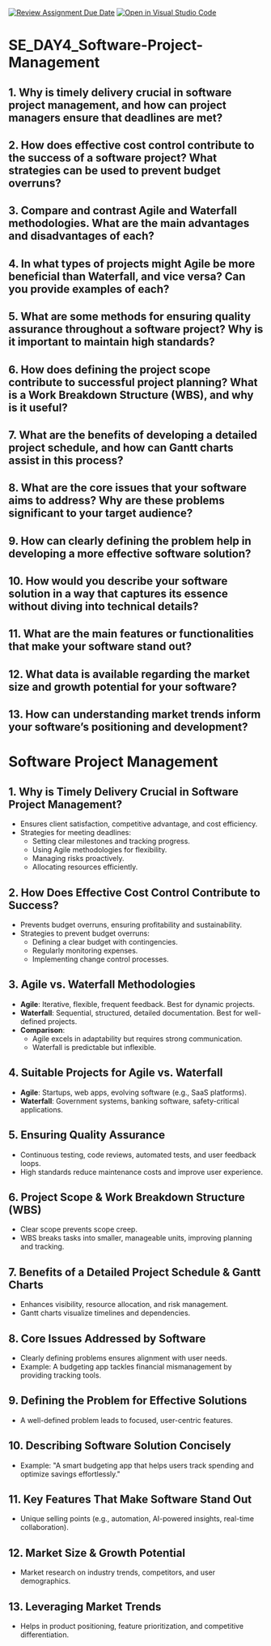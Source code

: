 [![Review Assignment Due Date](https://classroom.github.com/assets/deadline-readme-button-22041afd0340ce965d47ae6ef1cefeee28c7c493a6346c4f15d667ab976d596c.svg)](https://classroom.github.com/a/9pw6JKcu)
[![Open in Visual Studio Code](https://classroom.github.com/assets/open-in-vscode-2e0aaae1b6195c2367325f4f02e2d04e9abb55f0b24a779b69b11b9e10269abc.svg)](https://classroom.github.com/online_ide?assignment_repo_id=18446331&assignment_repo_type=AssignmentRepo)
# SE_DAY4_Software-Project-Management
## 1. Why is timely delivery crucial in software project management, and how can project managers ensure that deadlines are met?
## 2. How does effective cost control contribute to the success of a software project? What strategies can be used to prevent budget overruns?
## 3. Compare and contrast Agile and Waterfall methodologies. What are the main advantages and disadvantages of each?
## 4. In what types of projects might Agile be more beneficial than Waterfall, and vice versa? Can you provide examples of each?
## 5. What are some methods for ensuring quality assurance throughout a software project? Why is it important to maintain high standards?
## 6. How does defining the project scope contribute to successful project planning? What is a Work Breakdown Structure (WBS), and why is it useful?
## 7. What are the benefits of developing a detailed project schedule, and how can Gantt charts assist in this process?
## 8. What are the core issues that your software aims to address? Why are these problems significant to your target audience?
## 9. How can clearly defining the problem help in developing a more effective software solution?
## 10. How would you describe your software solution in a way that captures its essence without diving into technical details?
## 11. What are the main features or functionalities that make your software stand out?
## 12. What data is available regarding the market size and growth potential for your software?
## 13. How can understanding market trends inform your software’s positioning and development?


# Software Project Management

## 1. Why is Timely Delivery Crucial in Software Project Management?
- Ensures client satisfaction, competitive advantage, and cost efficiency.  
- Strategies for meeting deadlines:
  - Setting clear milestones and tracking progress.
  - Using Agile methodologies for flexibility.
  - Managing risks proactively.
  - Allocating resources efficiently.

## 2. How Does Effective Cost Control Contribute to Success?
- Prevents budget overruns, ensuring profitability and sustainability.
- Strategies to prevent budget overruns:
  - Defining a clear budget with contingencies.
  - Regularly monitoring expenses.
  - Implementing change control processes.

## 3. Agile vs. Waterfall Methodologies
- **Agile**: Iterative, flexible, frequent feedback. Best for dynamic projects.
- **Waterfall**: Sequential, structured, detailed documentation. Best for well-defined projects.
- **Comparison**:
  - Agile excels in adaptability but requires strong communication.
  - Waterfall is predictable but inflexible.

## 4. Suitable Projects for Agile vs. Waterfall
- **Agile**: Startups, web apps, evolving software (e.g., SaaS platforms).
- **Waterfall**: Government systems, banking software, safety-critical applications.

## 5. Ensuring Quality Assurance
- Continuous testing, code reviews, automated tests, and user feedback loops.
- High standards reduce maintenance costs and improve user experience.

## 6. Project Scope & Work Breakdown Structure (WBS)
- Clear scope prevents scope creep.
- WBS breaks tasks into smaller, manageable units, improving planning and tracking.

## 7. Benefits of a Detailed Project Schedule & Gantt Charts
- Enhances visibility, resource allocation, and risk management.
- Gantt charts visualize timelines and dependencies.

## 8. Core Issues Addressed by Software
- Clearly defining problems ensures alignment with user needs.
- Example: A budgeting app tackles financial mismanagement by providing tracking tools.

## 9. Defining the Problem for Effective Solutions
- A well-defined problem leads to focused, user-centric features.

## 10. Describing Software Solution Concisely
- Example: "A smart budgeting app that helps users track spending and optimize savings effortlessly."

## 11. Key Features That Make Software Stand Out
- Unique selling points (e.g., automation, AI-powered insights, real-time collaboration).

## 12. Market Size & Growth Potential
- Market research on industry trends, competitors, and user demographics.

## 13. Leveraging Market Trends
- Helps in product positioning, feature prioritization, and competitive differentiation.
